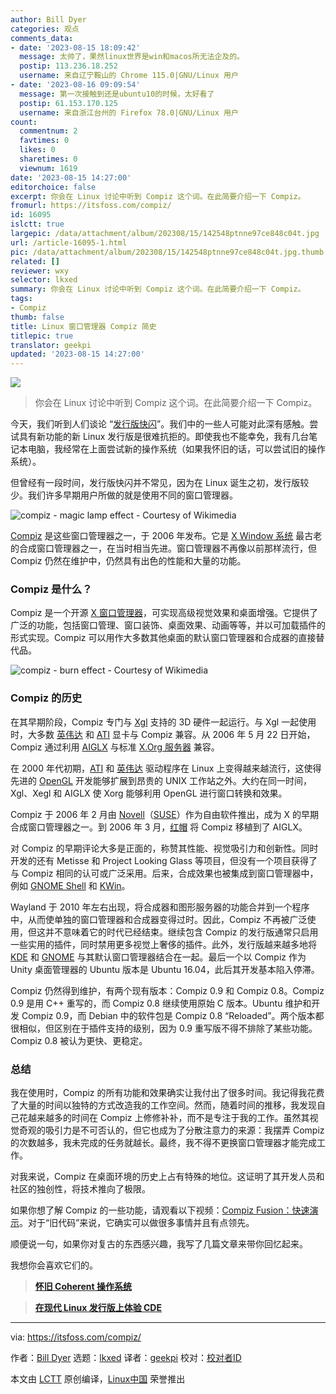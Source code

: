 ```yaml
---
author: Bill Dyer
categories: 观点
comments_data:
- date: '2023-08-15 18:09:42'
  message: 太帅了，果然linux世界是win和macos所无法企及的。
  postip: 113.236.18.252
  username: 来自辽宁鞍山的 Chrome 115.0|GNU/Linux 用户
- date: '2023-08-16 09:09:54'
  message: 第一次接触到还是ubuntu10的时候，太好看了
  postip: 61.153.170.125
  username: 来自浙江台州的 Firefox 78.0|GNU/Linux 用户
count:
  commentnum: 2
  favtimes: 0
  likes: 0
  sharetimes: 0
  viewnum: 1619
date: '2023-08-15 14:27:00'
editorchoice: false
excerpt: 你会在 Linux 讨论中听到 Compiz 这个词。在此简要介绍一下 Compiz。
fromurl: https://itsfoss.com/compiz/
id: 16095
islctt: true
largepic: /data/attachment/album/202308/15/142548ptnne97ce848c04t.jpg
url: /article-16095-1.html
pic: /data/attachment/album/202308/15/142548ptnne97ce848c04t.jpg.thumb.jpg
related: []
reviewer: wxy
selector: lkxed
summary: 你会在 Linux 讨论中听到 Compiz 这个词。在此简要介绍一下 Compiz。
tags:
- Compiz
thumb: false
title: Linux 窗口管理器 Compiz 简史
titlepic: true
translator: geekpi
updated: '2023-08-15 14:27:00'
---
```


![](/data/attachment/album/202308/15/142548ptnne97ce848c04t.jpg)



> 
> 你会在 Linux 讨论中听到 Compiz 这个词。在此简要介绍一下 Compiz。
> 
> 
> 


今天，我们听到人们谈论 “[发行版快闪](/article-15949-1.html)”。我们中的一些人可能对此深有感触。尝试具有新功能的新 Linux 发行版是很难抗拒的。即使我也不能幸免，我有几台笔记本电脑，我经常在上面尝试新的操作系统（如果我怀旧的话，可以尝试旧的操作系统）。


但曾经有一段时间，发行版快闪并不常见，因为在 Linux 诞生之初，发行版较少。我们许多早期用户所做的就是使用不同的窗口管理器。


![compiz - magic lamp effect - Courtesy of Wikimedia](/data/attachment/album/202308/15/142754wuoyxnc7v3u3l3b1.png)


[Compiz](https://code.launchpad.net/compiz) 是这些窗口管理器之一，于 2006 年发布。它是 [X Window 系统](https://en.wikipedia.org/wiki/X_Window_System) 最古老的合成窗口管理器之一，在当时相当先进。窗口管理器不再像以前那样流行，但 Compiz 仍然在维护中，仍然具有出色的性能和大量的功能。


### Compiz 是什么？


Compiz 是一个开源 [X 窗口管理器](https://en.wikipedia.org/wiki/X_window_manager)，可实现高级视觉效果和桌面增强。它提供了广泛的功能，包括窗口管理、窗口装饰、桌面效果、动画等等，并以可加载插件的形式实现。Compiz 可以用作大多数其他桌面的默认窗口管理器和合成器的直接替代品。


![compiz - burn effect - Courtesy of Wikimedia](/data/attachment/album/202308/15/142754iwnwen7zk7kssd42.png)


### Compiz 的历史


在其早期阶段，Compiz 专门与 [Xgl](https://en.wikipedia.org/wiki/Xgl) 支持的 3D 硬件一起运行。与 Xgl 一起使用时，大多数 [英伟达](https://en.wikipedia.org/wiki/NVIDIA) 和 [ATI](https://en.wikipedia.org/wiki/ATI_(brand)) 显卡与 Compiz 兼容。从 2006 年 5 月 22 日开始，Compiz 通过利用 [AIGLX](https://en.wikipedia.org/wiki/AIGLX) 与标准 [X.Org 服务器](https://en.wikipedia.org/wiki/X.Org_Server) 兼容。


在 2000 年代初期，[ATI](https://en.wikipedia.org/wiki/ATI_Technologies) 和 [英伟达](https://en.wikipedia.org/wiki/Nvidia) 驱动程序在 Linux 上变得越来越流行，这使得先进的 [OpenGL](https://en.wikipedia.org/wiki/OpenGL) 开发能够扩展到昂贵的 UNIX 工作站之外。大约在同一时间，Xgl、Xegl 和 AIGLX 使 Xorg 能够利用 OpenGL 进行窗口转换和效果。


Compiz 于 2006 年 2 月由 [Novell](https://en.wikipedia.org/wiki/Novell)（[SUSE](https://en.wikipedia.org/wiki/SUSE)）作为自由软件推出，成为 X 的早期合成窗口管理器之一。到 2006 年 3 月，[红帽](https://en.wikipedia.org/wiki/Red_Hat) 将 Compiz 移植到了 AIGLX。


对 Compiz 的早期评论大多是正面的，称赞其性能、视觉吸引力和创新性。同时开发的还有 Metisse 和 Project Looking Glass 等项目，但没有一个项目获得了与 Compiz 相同的认可或广泛采用。后来，合成效果也被集成到窗口管理器中，例如 [GNOME Shell](https://en.wikipedia.org/wiki/GNOME_Shell) 和 [KWin](https://en.wikipedia.org/wiki/KWin)。


Wayland 于 2010 年左右出现，将合成器和图形服务器的功能合并到一个程序中，从而使单独的窗口管理器和合成器变得过时。因此，Compiz 不再被广泛使用，但这并不意味着它的时代已经结束。继续包含 Compiz 的发行版通常只启用一些实用的插件，同时禁用更多视觉上奢侈的插件。此外，发行版越来越多地将 [KDE](https://en.wikipedia.org/wiki/KDE) 和 [GNOME](https://en.wikipedia.org/wiki/GNOME) 与其默认窗口管理器结合在一起。最后一个以 Compiz 作为 Unity 桌面管理器的 Ubuntu 版本是 Ubuntu 16.04，此后其开发基本陷入停滞。


Compiz 仍然得到维护，有两个现有版本：Compiz 0.9 和 Compiz 0.8。Compiz 0.9 是用 C++ 重写的，而 Compiz 0.8 继续使用原始 C 版本。Ubuntu 维护和开发 Compiz 0.9，而 Debian 中的软件包是 Compiz 0.8 “Reloaded”。两个版本都很相似，但区别在于插件支持的级别，因为 0.9 重写版不得不排除了某些功能。Compiz 0.8 被认为更快、更稳定。


### 总结


我在使用时，Compiz 的所有功能和效果确实让我付出了很多时间。我记得我花费了大量的时间以独特的方式改造我的工作空间。然而，随着时间的推移，我发现自己花越来越多的时间在 Compiz 上修修补补，而不是专注于我的工作。虽然其视觉奇观的吸引力是不可否认的，但它也成为了分散注意力的来源：我摆弄 Compiz 的次数越多，我未完成的任务就越长。最终，我不得不更换窗口管理器才能完成工作。


对我来说，Compiz 在桌面环境的历史上占有特殊的地位。这证明了其开发人员和社区的独创性，将技术推向了极限。


如果你想了解 Compiz 的一些功能，请观看以下视频：[Compiz Fusion：快速演示](https://youtu.be/E4Fbk52Mk1w)。对于“旧代码”来说，它确实可以做很多事情并且有点领先。






顺便说一句，如果你对复古的东西感兴趣，我写了几篇文章来带你回忆起来。


我想你会喜欢它们的。



> 
> **[怀旧 Coherent 操作系统](https://itsfoss.com/coherent-operating-system/)**
> 
> 
> 



> 
> **[在现代 Linux 发行版上体验 CDE](https://itsfoss.com/common-desktop-environment/)**
> 
> 
> 




---


via: <https://itsfoss.com/compiz/>


作者：[Bill Dyer](https://itsfoss.com/author/bill/) 选题：[lkxed](https://github.com/lkxed/) 译者：[geekpi](https://github.com/geekpi) 校对：[校对者ID](https://github.com/%E6%A0%A1%E5%AF%B9%E8%80%85ID)


本文由 [LCTT](https://github.com/LCTT/TranslateProject) 原创编译，[Linux中国](https://linux.cn/) 荣誉推出